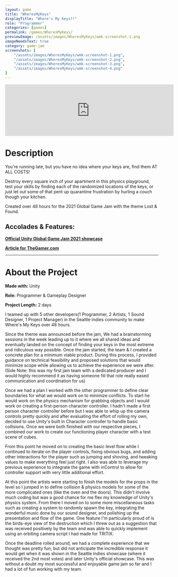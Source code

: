 ```yaml
---
layout: game
title: "WheresMyKeys"
displayTitle: "Where's My Keys?!"
role: "Programmer"
categories: [games]
permalink: /games/WheresMyKeys/
previewImage: /assets/images/WheresMyKeys/wmk-screenshot-1.png
imageNeedsText: true
category: game-jam
screenshots: [
    "/assets/images/WheresMyKeys/wmk-screenshot-1.png",
    "/assets/images/WheresMyKeys/wmk-screenshot-2.png",
    "/assets/images/WheresMyKeys/wmk-screenshot-3.png",
    "/assets/images/WheresMyKeys/wmk-screenshot-4.png"
]
---
```

<div class="itch-container">
<iframe src="https://itch.io/embed/901281?border_width=2" width="554" height="169" frameborder="0"><a href="https://jaideng123.itch.io/wheresmykeys">WHERE'S MY KEYS?!?! by Jaiden Gerig, Hypnoquat, zruby, bordenary, lzklein, Brandon Garcia</a></iframe>
</div>

# Description
You're running late, but you have no idea where your keys are, find them AT ALL COSTS!

Destroy every square inch of your apartment in this physics playground, test your skills by finding each of the randomized locations of the keys, or just let out some of that pent up quarantine frustration by hurling a couch though your kitchen.

Created over 48 hours for the 2021 Global Game Jam with the theme Lost & Found.

## Accolades & Features:

[**Official Unity Global Game Jam 2021 showcase**](https://www.twitch.tv/videos/902119161?sr=a&t=974s)

[**Article for TheGamer.com**](https://www.thegamer.com/global-game-jam-wheres-my-keys/)



---
# About the Project
**Made with:** Unity

**Role:** Programmer & Gameplay Designer

**Project Length:** 2 days

I teamed up with 5 other developers(1 Programmer, 2 Artists, 1 Sound Designer, 1 Project Manager) in the Seattle Indies community to make Where's My Keys over 48 hours.

Since the theme was announced before the jam, We had a brainstorming sessions in the week leading up to it where we all shared ideas and eventually landed on the concept of finding your keys in the most extreme and ridiculous way possible. Once the jam started, the team & I created a concrete plan for a minimum viable product. During this process, I provided guidance on technical feasibility and proposed solutions that would minimize scope while allowing us to achieve the experience we were after. (Side Note: this was my first jam team with a dedicated producer and I would highly recommend it as having someone fill that role really eased communication and coordination for us)

Once we had a plan I worked with the other programmer to define clear boundaries for what we would work on to minimize conflicts. To start he would work on the physics mechanism for grabbing objects and I would work on creating a first-person character controller. I hadn't made a first person character controller before but I was able to whip up the camera controls pretty quickly and after evaluating the effort of rolling my own, decided to use Unity's built in Character controller to handle basic collisions. Once we were both finished with our respective pieces, I combined our work to create our functioning player character with a test scene of cubes.

From this point he moved on to creating the basic level flow while I continued to iterate on the player controls, fixing obvious bugs, and adding other interactions for the player such as jumping and shoving, and tweaking values to make everything feel just right. I also was able to leverage my previous experience to integrate the game with inControl to allow for controller support with very little additional effort.

At this point the artists were starting to finish the models for the props in the level so I jumped in to define collision & physics models for some of the more complicated ones (like the oven and the doors). This didn't involve much coding but was a good chance for me flex my knowledge of Unity's physics system. From there I moved on to some more miscellaneous tasks such as creating a system to randomly spawn the key, integrating the wonderful music done by our sound designer, and polishing up the presentation and flow of the game. One feature I'm particularly proud of is the birds-eye view of the destruction which I threw out as a suggestion that was received positively by the team and was able to quickly implement using an orbiting camera script I had made for TRITIX.

Once the deadline rolled around, we had a complete experience that we thought was pretty fun, but did not anticipate the incredible response it would get when it was shown in the Seattle Indies showcase (where it received the 2nd most votes) and later Unity's official showcase. This was without a doubt my most successful and enjoyable game jam so far and I had a lot of fun working with my team.